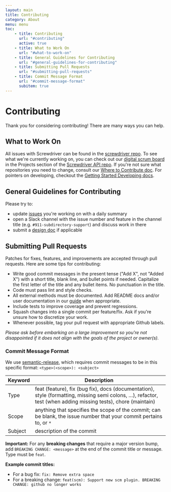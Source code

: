 ```yaml
---
layout: main
title: Contributing
category: About
menu: menu
toc:
    - title: Contributing
      url: "#contributing"
      active: true
    - title: What to Work On
      url: "#what-to-work-on"
    - title: General Guidelines for Contributing
      url: "#general-guidelines-for-contributing"
    - title: Submitting Pull Requests
      url: "#submitting-pull-requests"
    - title: Commit Message Format
      url: "#commit-message-format"
      subitem: true
---
```

# Contributing

Thank you for considering contributing! There are many ways you can help.

## What to Work On

All issues with Screwdriver can be found in the [screwdriver repo][api-issues-url]. To see what we're currently working on, you can check out our [digital scrum board](https://github.com/screwdriver-cd/screwdriver/projects/4) in the Projects section of the [Screwdriver API repo][api-repo]. If you're not sure what repositories you need to change, consult our [Where to Contribute doc](./where-to-contribute). For pointers on developing, checkout the [Getting Started Developing docs](./getting-started-developing).

## General Guidelines for Contributing

Please try to:
* update [issues](./issues) you're working on with a daily summary
* open a Slack channel with the issue number and feature in the channel title (e.g. `#911-subdirectory-support`) and discuss work in there
* submit a [design doc](https://github.com/screwdriver-cd/screwdriver/tree/master/design) if applicable

## Submitting Pull Requests

Patches for fixes, features, and improvements are accepted through pull requests. Here are some tips for contributing:

* Write good commit messages in the present tense ("Add X", not "Added X") with a short title, blank line, and bullet points if needed. Capitalize the first letter of the title and any bullet items. No punctuation in the title.
* Code must pass lint and style checks.
* All external methods must be documented. Add README docs and/or user documentation in our [guide][guide-repo] when appropriate.
* Include tests to improve coverage and prevent regressions.
* Squash changes into a single commit per feature/fix. Ask if you're unsure how to discretize your work.
* Whenever possible, tag your pull request with appropriate Github labels.

_Please ask before embarking on a large improvement so you're not disappointed if it does not align with the goals of the project or owner(s)._

### Commit Message Format

We use [semantic-release](https://www.npmjs.com/package/semantic-release), which requires commit messages to be in this specific format: `<type>(<scope>): <subject>`

| Keyword | Description |
| ------- | ----------- |
| Type | feat (feature), fix (bug fix), docs (documentation), style (formatting, missing semi colons, …), refactor, test (when adding missing tests), chore (maintain)  |
| Scope | anything that specifies the scope of the commit; can be blank, the issue number that your commit pertains to, or `*` |
| Subject | description of the commit |

**Important:** For any **breaking changes** that require a major version bump, add `BREAKING CHANGE: <message>` at the end of the commit title or message. Type must be `feat`.

**Example commit titles:**
* For a bug fix: `fix: Remove extra space`
* For a breaking change: `feat(scm): Support new scm plugin. BREAKING CHANGE: github no longer works`

[api-issues-url]: https://github.com/screwdriver-cd/screwdriver/issues
[api-repo]: https://github.com/screwdriver-cd/screwdriver
[guide-repo]: https://github.com/screwdriver-cd/guide

